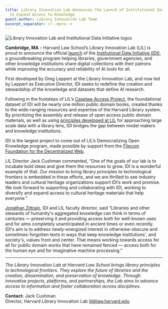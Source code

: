 ```yaml
---
title: Library Innovation Lab Announces the Launch of Institutional Data Initiative
  to Expand Access to Knowledge
guest-author: Library Innovation Lab Team
excerpt_separator: <!--more-->
---
```

![Library Innovation Lab and Institutional Data Initiative logos](https://lil-blog-media.s3.amazonaws.com/idi-logo-7Q2.png)

**Cambridge, MA** – Harvard Law School’s Library Innovation Lab (LIL) is proud to announce the official [launch](https://institutionaldatainitiative.org/hello-world.html) of the [Institutional Data Initiative (IDI)](https://institutionaldatainitiative.org/), a groundbreaking program helping libraries, government agencies, and other knowledge institutions share digital collections with their patrons while improving the accuracy and reliability of AI tools for all. 

First developed by Greg Leppert at the Library Innovation Lab, and now led by Leppert as Executive Director, IDI seeks to redefine the creation and stewardship of the knowledge and datasets that define AI research. 

Following in the footsteps of LIL’s [Caselaw Access Project](http://case.law), the foundational dataset of IDI will be nearly one million public domain books, created thanks to the wide-ranging resources and expertise of the Harvard Library system. By prioritizing the assembly and release of open access public domain materials, as well as using [principles developed at LIL](https://lil.law.harvard.edu/our-work/librarianship-of-ai/) for approaching large scale data with a library lens, IDI bridges the gap between model makers and knowledge institutions. 

IDI is the largest project to come out of LIL’s Democratizing Open Knowledge program, made possible by support from the [Filecoin Foundation for the Decentralized Web](https://ffdweb.org).

LIL Director Jack Cushman commented, “One of the goals of our lab is to incubate bold ideas and give them the resources to grow. IDI is a wonderful example of that. Our mission to bring library principles to technological frontiers is embedded in these efforts, and we are thrilled to see industry leaders and cultural heritage organizations support IDI’s work and promise. We look forward to supporting and collaborating with IDI, working to diversify and expand access to cultural heritage materials that help everyone.”

[Jonathan Zittrain](https://hls.harvard.edu/faculty/jonathan-l-zittrain/), IDI and LIL faculty director, said “Libraries and other stewards of humanity's aggregated knowledge can think in terms of centuries — preserving it and providing access both for well-known uses and for aims completely unanticipated in ancient times or even recently. IDI's aim is to address newly-energized interest in otherwise-obscure and sometimes-forgotten texts in ways that keep knowledge institutions', and society's, values front and center. That means working towards access for all for public domain works that have remained fenced — access both for the human eye and for imaginative machine processing.”

____

*The Library Innovation Lab at Harvard Law School brings library principles to technological frontiers. They explore the future of libraries and the creation, dissemination, and preservation of knowledge. Through innovative projects, platforms, and partnerships, the Lab aims to advance access to information and foster collaboration across disciplines.*

**Contact:**
Jack Cushman	
Director, Harvard Library Innovation Lab
lil@law.harvard.edu

